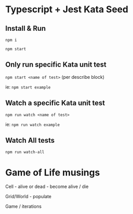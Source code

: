 # Typescript + Jest Kata Seed

## Install & Run

`npm i`

`npm start`

## Only run specific Kata unit test

`npm start <name of test>` (per describe block)

ie: `npm start example`

## Watch a specific Kata unit test

`npm run watch <name of test>`

ie: `npm run watch example`

## Watch All tests

`npm run watch-all`

# Game of Life musings

Cell - alive or dead - become alive / die

Grid/World - populate

Game / iterations

